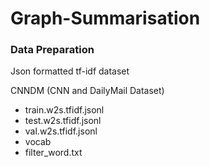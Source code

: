 # Graph-Summarisation


### Data Preparation

Json formatted tf-idf dataset

CNNDM (CNN and DailyMail Dataset)

- train.w2s.tfidf.jsonl
- test.w2s.tfidf.jsonl
- val.w2s.tfidf.jsonl
- vocab
- filter_word.txt
